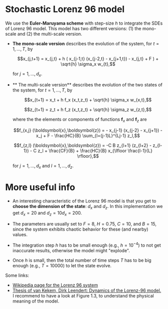 # Stochastic Lorenz 96 model

We use the **Euler-Maruyama scheme** with step-size $h$ to integrate the SDEs of Lorenz 96 model. This model has two different versions: (1) the mono-scale and (2) the multi-scale version.

* **The mono-scale version** describes the evolution of the system, for $t=1,\ldots,T$, by

    $$x_{j,t+1} = x_{j,t} + h ( x_{j-1,t} (x_{j-2,t} - x_{j+1,t}) - x_{j,t} + F ) + \sqrt{h} \sigma_x w_{t},$$

    for $j = 1, \ldots, d_x$.

* ** The multi-scale version** describes the evolution of the two states of the system, for $t=1,\ldots,T$, by

    $$x_{t+1} = x_t + h f_x (x_t,z_t)  + \sqrt{h} \sigma_x w_{x,t},$$
 
    $$z_{t+1} = z_t + h f_z (x_t,z_t) + \sqrt{h} \sigma_z w_{z,t},$$

    where the the elements or components of functions $\boldsymbol{f}_x$ and $\boldsymbol{f}_z$ are

    $$f_{x,j} (\boldsymbol{x},\boldsymbol{z}) = - x_{j-1} (x_{j-2} - x_{j+1}) - x_j + F - \frac{HC}{B} \sum_{l=(j-1)L}^{Lj-1} z_l,$$

    $$f_{z,l} (\boldsymbol{x},\boldsymbol{z}) = -C B z_{l+1} (z_{l+2} - z_{l-1}) - C z_l + \frac{CF}{B} + \frac{HC}{B} x_{\lfloor \frac{l-1}{L} \rfloor},$$

    for $j = 1, \ldots, d_x$ and $l = 1,\ldots, d_z$.

# More useful info

* An interesting characteristic of the Lorenz 96 model is that you get to **choose the dimension of the state**: $d_x$ and $d_z$. In this implementation we get $d_x = 20$ and $d_z = 10 d_x = 200$.

* The parameters are usually set to $F = 8$, $H = 0.75$, $C = 10$, and $B = 15$, since the system exhibits chaotic behavior for these (and nearby) values.

* The integration step $h$ has to be small enough (e.g., $h = 10^{-4}$) to not get inaccurate results, otherwise the model might "explode". 

* Once $h$ is small, then the total number of time steps $T$ has to be big enough (e.g., $T = 10000$) to let the state evolve. 

Some links:
* [Wikipedia page for the Lorenz 96 system](https://en.wikipedia.org/wiki/Lorenz_96_model)
* [Thesis of van Kekem, Dirk Leendert: Dynamics of the Lorenz-96 model.](https://pure.rug.nl/ws/portalfiles/portal/65106850/1_Introduction.pdf) I recommend to have a look at Figure 1.3, to understand the physical meaning of the model.
